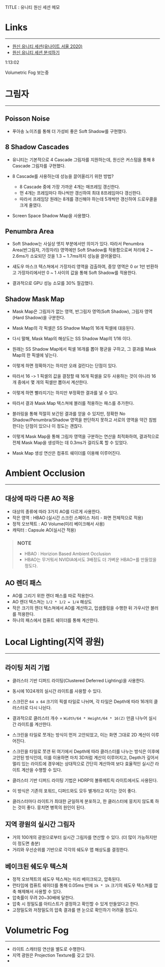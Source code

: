 TITLE : 유니티 원신 세션 메모

# Links
---
- [원신 유니티 세션(유나이트 서울 2020)](https://www.youtube.com/watch?v=00QugD5u1CU)
- [원신 유니티 세션 분석하기](https://www.youtube.com/watch?v=t0rOOs1701o)


1:13:02

Volumetric Fog 보는중





# 그림자
---

## Poisson Noise
- 푸아송 노이즈를 통해 더 가성비 좋은 Soft Shadow를 구현했다.

## 8 Shadow Cascades
- 유니티는 기본적으로 4 Cascade 그림자를 지원하는데, 원신은 커스텀을 통해 8 Cascade 그림자를 구현했다.

- 8 Cascade를 사용하는데 성능을 끌어올리기 위한 방법?
  - 8 Cascade 중에 가장 가까운 4개는 매프레임 갱신한다.
  - 먼 4개는 프레임마다 하나씩만 갱신하여 최대 8프레임마다 갱신한다.
  - 따라서 프레임당 원래는 8개를 갱신해야 하는데 5개씩만 갱신하여 드로우콜을 크게 줄였다.

- Screen Space Shadow Map을 사용했다.

## Penumbra Area
- Soft Shadow는 사실상 엣지 부분에서만 의미가 있다.
  따라서 Penumbra Area(반그림자, 가장자리) 영역에만 Soft Shadow를 적용함으로써
  처리에 2 ~ 2.6ms가 소요되던 것을 1.3 ~ 1.7ms까지 성능을 끌어올렸다.

- 섀도우 마스크 텍스쳐에서 가장자리 영역을 검출하여, 중앙 영역은 0 or 1만 반환하고
  가장자리에서만 0 ~ 1 사이의 값을 통해 Soft Shadow를 적용한다.

- 결과적으로 GPU 성능 소모를 30% 절감했다.

## Shadow Mask Map 
- Mask Map은 그림자가 없는 영역, 반그림자 영역(Soft Shadow), 그림자 영역(Hard Shadow)을 구분한다.
- Mask Map의 각 픽셀은 SS Shadow Map의 16개 픽셀에 대응된다.
- 다시 말해, Mask Map의 해상도는 SS Shadow Map의 1/16 이다.

- 원래는 SS Shadow Map에서 픽셀 16개를 뽑아 평균을 구하고, 그 결과를 Mask Map의 한 픽셀에 넣는다.
- 이렇게 하면 정확하기는 하지만 오래 걸린다는 단점이 있다.

- 따라서 16 -> 1 픽셀의 값을 결정할 때 16개 픽셀을 모두 사용하는 것이 아니라 16개 중에서 몇 개의 픽셀만 뽑아서 계산한다.
- 이렇게 하면 빨라지기는 하지만 부정확한 결과를 낼 수 있다.

- 따라서 결과 Mask Map 텍스쳐에 블러를 적용하는 패스를 추가한다.
- 블러링을 통해 적절히 보간된 결과를 얻을 수 있지만, 정확한 No Shadow/Penumbra/Shadow 영역을 판단하지 못하고
  서로의 영역을 약간 침범한다는 단점이 있으나 이 정도는 괜찮다.

- 이렇게 Mask Map을 통해 그림자 영역을 구분하는 연산을 최적화하여,
  결과적으로 전체 Mask Map을 생성하는 데 0.3ms가 걸리도록 할 수 있었다.

- Mask Map 생성 연산은 컴퓨트 쉐이더를 이용해 이루어진다.


# Ambient Occlusion
---

## 대상에 따라 다른 AO 적용
- 대상의 종류에 따라 3가지 AO를 다르게 사용한다.
- 작은 영역 : HBAO (실시간 스크린 스페이스 처리 - 화면 전체적으로 적용)
- 정적 오브젝트 : AO Volume(미리 베이크해서 사용)
- 캐릭터 : Capsule AO(실시간 적용)

> ### NOTE
> - HBAO : Horizion Based Ambient Occlusion
> - HBAO는 무거워서 NVIDIA에서도 3배정도 더 가벼운 HBAO+를 만들었을 정도다.


## AO 렌더 패스
- AO를 그리기 위한 렌더 패스를 따로 적용한다.
- AO 렌더 텍스쳐는 `1/2 * 1/2 = 1/4` 해상도
- 작은 크기의 렌더 텍스쳐에서 AO를 계산하고, 업샘플링을 수행한 뒤 가우시안 블러를 적용한다.
- 하나의 패스에서 컴퓨트 쉐이더를 통해 계산한다.


# Local Lighting(지역 광원)
---

## 라이팅 처리 기법
- 클러스터 기반 디퍼드 라이팅(Clustered Deferred Lighting)을 사용한다.
- 동시에 1024개의 실시간 라이트를 사용할 수 있다.
- 스크린은 `64 x 64` 크기의 픽셀 타일로 나뉘며, 각 타일은 Depth에 따라 16개의 클러스터로 다시 나뉜다.
- 결과적으로 클러스터 개수 = `Width/64 * Height/64 * 16(Z)` 만큼 나누어 실시간 라이트를 계산한다.

- 스크린을 타일로 쪼개는 방식이 먼저 고안되었고, 이는 화면 그대로 2D 계산이 이루어진다.
- 스크린을 타일로 쪼갠 뒤 여기에서 Depth에 따라 클러스터를 나누는 방식은 이후에 고안된 방식인데,
  이를 이용하면 마치 3D처럼 계산이 이루어지고, Depth가 깊어서 멀리 있는 라이트에 경우에는 상대적으로 간단히 계산하여
  보다 효율적인 실시간 라이트 계산을 수행할 수 있다.

- 클러스터 기반 디퍼드 라이팅 기법은 HDRP의 볼류메트릭 라이트에서도 사용된다.
- 이 방식은 기존의 포워드, 디퍼드와도 모두 별개라고 여기는 것이 좋다.

- 클러스터마다 라이트가 최대한 균일하게 분포하고, 한 클러스터에 뭉치지 않도록 하는 것이 좋다. 뭉치면 병목의 원인이 된다.

## 지역 광원의 실시간 그림자
- 거의 100개의 광원으로부터 실시간 그림자를 연산할 수 있다. (더 많이 가능하지만 이 정도면 충분)
- 거리와 우선순위를 기반으로 각각의 쉐도우 맵 해상도를 결정한다.

## 베이크된 쉐도우 텍스쳐
- 정적 오브젝트의 쉐도우 텍스쳐는 미리 베이크되고, 압축된다.
- 런타임에 컴퓨트 쉐이더를 통해 0.05ms 만에 `1k * 1k` 크기의 쉐도우 텍스쳐를 압축 해제해서 사용할 수 있다.
- 압축률이 무려 20~30배에 달한다.
- 압축 시 정밀도를 아티스트가 결정하고 확인할 수 있게 만들었다고 한다.
- 고정밀도와 저정밀도의 압축 결과를 맨 눈으로 확인하기 어려울 정도다.


# Volumetric Fog
---

- 라이트 스캐터링 연산을 별도로 수행한다.
- 지역 광원은 Projection Texture를 갖고 있다.
- 